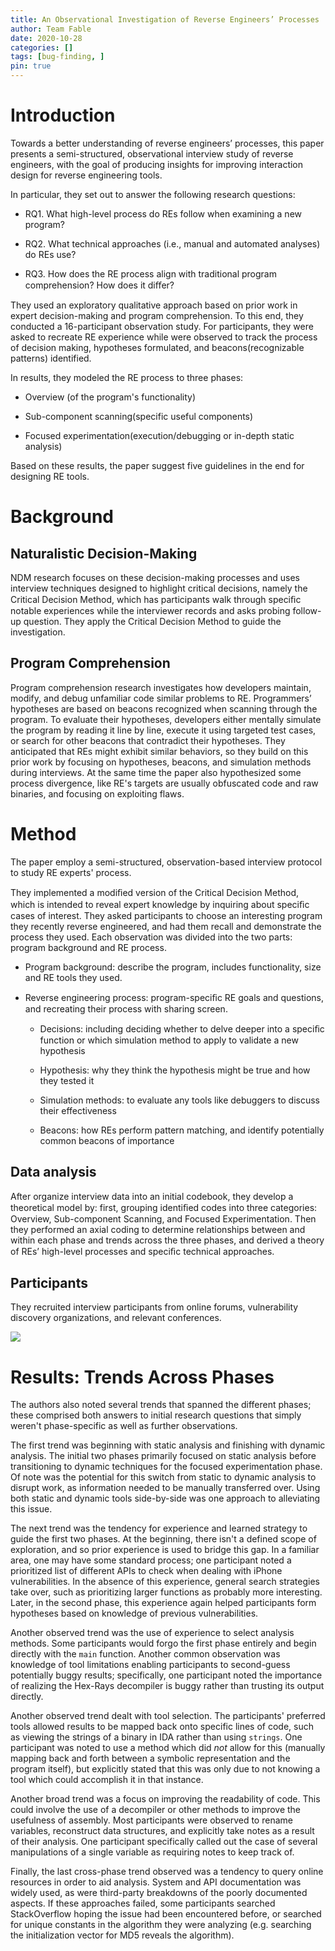 ```yaml
---
title: An Observational Investigation of Reverse Engineers’ Processes
author: Team Fable
date: 2020-10-28
categories: []
tags: [bug-finding, ]
pin: true
---
```


# Introduction

Towards a better understanding of reverse engineers’ processes, this paper presents a semi-structured, observational interview study of reverse engineers, with the goal of producing insights for improving interaction design for reverse engineering tools.

In particular, they set out to answer the following research questions:

- RQ1. What high-level process do REs follow when examining a new program?

- RQ2. What technical approaches (i.e., manual and automated analyses) do REs use?

- RQ3. How does the RE process align with traditional program comprehension? How does it diﬀer?

They used an exploratory qualitative approach based on prior work in expert decision-making and program comprehension. To this end, they conducted a 16-participant observation study. For participants, they were asked to recreate RE experience while were observed to track the process of decision making, hypotheses formulated, and beacons(recognizable patterns) identified.

In results, they modeled the RE process to three phases:

- Overview (of the program's functionality)

- Sub-component scanning(specific useful components)
- Focused experimentation(execution/debugging or in-depth static analysis)

Based on these results, the paper suggest five guidelines in the end for designing RE tools.

# Background

## Naturalistic Decision-Making

NDM research focuses on these decision-making processes and uses interview techniques designed to highlight critical decisions, namely the Critical Decision Method, which has participants walk through speciﬁc notable experiences while the interviewer records and asks probing follow-up question. They apply the Critical Decision Method to guide the investigation.

## Program Comprehension

Program comprehension research investigates how developers maintain, modify, and debug unfamiliar code similar problems to RE. Programmers’ hypotheses are based on beacons recognized when scanning through the program. To evaluate their hypotheses, developers either mentally simulate the program by reading it line by line, execute it using targeted test cases, or search for other beacons that contradict their hypotheses. They anticipated that REs might exhibit similar behaviors, so they build on this prior work by focusing on hypotheses, beacons, and simulation methods during interviews. At the same time the paper also hypothesized some process divergence, like RE's targets are usually obfuscated code and raw binaries, and focusing on exploiting flaws.

# Method

The paper employ a semi-structured, observation-based interview protocol to study RE experts' process.

They implemented a modiﬁed version of the Critical Decision Method, which is intended to reveal expert knowledge by inquiring about speciﬁc cases of interest. They asked participants to choose an interesting program they recently reverse engineered, and had them recall and demonstrate the process they used. Each observation was divided into the two parts: program background and RE process.

- Program background: describe the program, includes functionality, size and RE tools they used.

- Reverse engineering process: program-speciﬁc RE goals and questions, and recreating their process with sharing screen.
  - Decisions: including deciding whether to delve deeper into a speciﬁc function or which simulation method to apply to validate a new hypothesis
  - Hypothesis: why they think the hypothesis might be true and how they tested it

  - Simulation methods: to evaluate any tools like debuggers to discuss their effectiveness
  - Beacons: how REs perform pattern matching, and identify potentially common beacons of importance

## Data analysis

After organize interview data into an initial codebook, they develop a theoretical model by: first, grouping identiﬁed codes into three categories: Overview, Sub-component Scanning, and Focused Experimentation. Then they performed an axial coding to determine relationships between and within each phase and trends across the three phases, and derived a theory of REs’ high-level processes and speciﬁc technical approaches.

## Participants

They recruited interview participants from online forums, vulnerability discovery organizations, and relevant conferences.

![](/assets/img/participants.png)

# Results: Trends Across Phases

The authors also noted several trends that spanned the different phases; these comprised both answers to initial research questions that simply weren't phase-specific as well as further observations.

The first trend was beginning with static analysis and finishing with dynamic analysis.
The initial two phases primarily focused on static analysis before transitioning to dynamic techniques for the focused experimentation phase.
Of note was the potential for this switch from static to dynamic analysis to disrupt work, as information needed to be manually transferred over.
Using both static and dynamic tools side-by-side was one approach to alleviating this issue.

The next trend was the tendency for experience and learned strategy to guide the first two phases.
At the beginning, there isn't a defined scope of exploration, and so prior experience is used to bridge this gap.
In a familiar area, one may have some standard process; one participant noted a prioritized list of different APIs to check when dealing with iPhone vulnerabilities.
In the absence of this experience, general search strategies take over, such as prioritizing larger functions as probably more interesting.
Later, in the second phase, this experience again helped participants form hypotheses based on knowledge of previous vulnerabilities.

Another observed trend was the use of experience to select analysis methods.
Some participants would forgo the first phase entirely and begin directly with the `main` function.
Another common observation was knowledge of tool limitations enabling participants to second-guess potentially buggy results; specifically, one participant noted the importance of realizing the Hex-Rays decompiler is buggy rather than trusting its output directly.

Another observed trend dealt with tool selection.
The participants' preferred tools allowed results to be mapped back onto specific lines of code, such as viewing the strings of a binary in IDA rather than using `strings`.
One participant was noted to use a method which did *not* allow for this (manually mapping back and forth between a symbolic representation and the program itself), but explicitly stated that this was only due to not knowing a tool which could accomplish it in that instance.

Another broad trend was a focus on improving the readability of code.
This could involve the use of a decompiler or other methods to improve the usefulness of assembly.
Most participants were observed to rename variables, reconstruct data structures, and explicitly take notes as a result of their analysis.
One participant specifically called out the case of several manipulations of a single variable as requiring notes to keep track of.

Finally, the last cross-phase trend observed was a tendency to query online resources in order to aid analysis.
System and API documentation was widely used, as were third-party breakdowns of the poorly documented aspects.
If these approaches failed, some participants searched StackOverflow hoping the issue had been encountered before, or searched for unique constants in the algorithm they were analyzing (e.g. searching the initialization vector for MD5 reveals the algorithm).
